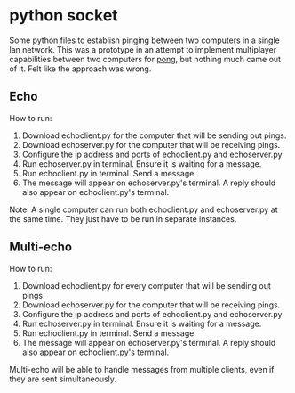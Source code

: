 # python socket

Some python files to establish pinging between two computers in a single lan network. 
This was a prototype in an attempt to implement multiplayer capabilities between two computers for [pong](https://github.com/eileenthg/hobby_portfolio/tree/main/ping%20pong%20backup), but nothing much came out of it.
Felt like the approach was wrong.

## Echo
How to run:
1. Download echoclient.py for the computer that will be sending out pings.
2. Download echoserver.py for the computer that will be receiving pings.
3. Configure the ip address and ports of echoclient.py and echoserver.py
4. Run echoserver.py in terminal. Ensure it is waiting for a message.
5. Run echoclient.py in terminal. Send a message.
6. The message will appear on echoserver.py's terminal. A reply should also appear on echoclient.py's terminal.

Note: A single computer can run both echoclient.py and echoserver.py at the same time. They just have to be run in separate instances.

## Multi-echo
How to run:
1. Download echoclient.py for every computer that will be sending out pings.
2. Download echoserver.py for the computer that will be receiving pings.
3. Configure the ip address and ports of echoclient.py and echoserver.py
4. Run echoserver.py in terminal. Ensure it is waiting for a message.
5. Run echoclient.py in terminal. Send a message.
6. The message will appear on echoserver.py's terminal. A reply should also appear on echoclient.py's terminal.

Multi-echo will be able to handle messages from multiple clients, even if they are sent simultaneously.
